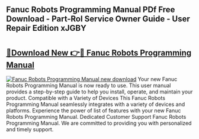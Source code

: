 ## Fanuc Robots Programming Manual PDf Free Download - Part-RoI Service Owner Guide - User Repair Edition xJGBY

# <h2><a href="http://bc62156.oget.top/?id=Fanuc+Robots+Programming+Manual">🔗Download New 👉🔴 Fanuc Robots Programming Manual</a></h2>

[![Fanuc Robots Programming Manual new download](https://i.imgur.com/5g1atiW.png)](http://bc62156.oget.top/?id=Fanuc+Robots+Programming+Manual)
Your new Fanuc Robots Programming Manual is now ready to use. This user manual provides a step-by-step guide to help you install, operate, and maintain your product. Compatible with a Variety of Devices This Fanuc Robots Programming Manual seamlessly integrates with a variety of devices and platforms. Experience the power of list of features with your new Fanuc Robots Programming Manual. Dedicated Customer Support Fanuc Robots Programming Manual. We are committed to providing you with personalized and timely support.
